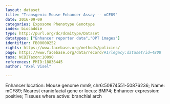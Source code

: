 ```yaml
---
layout: dataset  
title: "Transgenic Mouse Enhancer Assay -- mCF89"  
date: 2016-09-09  
categories: Exposome Phenotype Genotype  
index: biocaddie  
type: http://purl.org/dc/dcmitype/Dataset  
datatypes: ["Enhancer reporter data","OPT images"]  
identifier: FB00000252  
rights: https://www.facebase.org/methods/policies/  
page: https://www.facebase.org/data/record/#1/legacy:dataset/id=4808  
taxa: NCBITaxon:10090  
references: PMID:18836445  
author: "Axel Visel"  

---
```

 Enhancer location: Mouse genome mm9, chr6:50874551-50876236; Name: mCF89; Nearest craniofacial gene or locus: BMP4; Enhancer expression: positive; Tissues where active: branchial arch  

